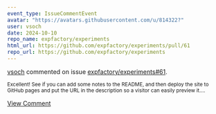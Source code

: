 ```yaml
---
event_type: IssueCommentEvent
avatar: "https://avatars.githubusercontent.com/u/814322?"
user: vsoch
date: 2024-10-10
repo_name: expfactory/experiments
html_url: https://github.com/expfactory/experiments/pull/61
repo_url: https://github.com/expfactory/experiments
---
```


<a href='https://github.com/vsoch' target='_blank'>vsoch</a> commented on issue <a href='https://github.com/expfactory/experiments/pull/61' target='_blank'>expfactory/experiments#61</a>.

<small>Excellent! See if you can add some notes to the README, and then deploy the site to GitHub pages and put the URL in the description so a visitor can easily preview it....</small>

<a href='https://github.com/expfactory/experiments/pull/61' target='_blank'>View Comment</a>